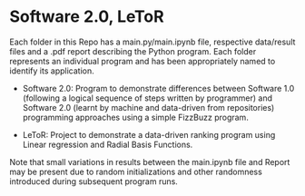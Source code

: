 # Software 2.0, LeToR

Each folder in this Repo has a main.py/main.ipynb file, respective data/result files and a .pdf report describing the Python program. Each folder represents an individual program and has been appropriately named to identify its application. 

* Software 2.0: Program to demonstrate differences between Software 1.0 (following a logical sequence of steps written by programmer) and Software 2.0 (learnt by machine and data-driven from repositories) programming approaches using a simple FizzBuzz program.

* LeToR: Project to demonstrate a data-driven ranking program using Linear regression and Radial Basis Functions.

Note that small variations in results between the main.ipynb file and Report may be present due to random initializations and other randomness introduced during subsequent program runs.
 
